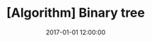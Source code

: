 ---
layout: post
title:  "[Algorithm] Binary tree" 
date:   2017-01-01 12:00:00
categories: algorithm
---